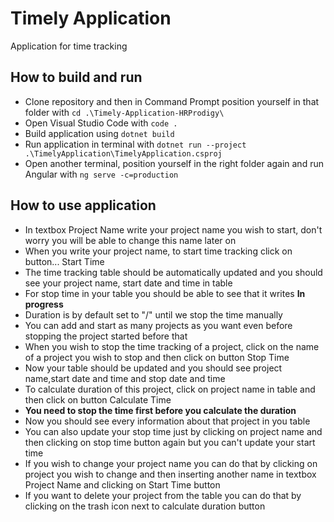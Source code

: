 # Timely Application

Application for time tracking

## How to build and run

- Clone repository and then in Command Prompt position yourself in that folder with `cd .\Timely-Application-HRProdigy\`
- Open Visual Studio Code with `code .`
- Build application using `dotnet build`
- Run application in terminal with `dotnet run --project .\TimelyApplication\TimelyApplication.csproj`
- Open another terminal, position yourself in the right folder again and run Angular with `ng serve -c=production`

## How to use application

- In textbox Project Name write your project name you wish to start, don't worry you will be able to change this name later on
- When you write your project name, to start time tracking click on button... Start Time 
- The time tracking table should be automatically updated and you should see your project name, start date and time in table
- For stop time in your table you should be able to see that it writes **In progress**
- Duration is by default set to "/"  until we stop the time manually
- You can add and start as many projects as you want even before stopping the project started before that
- When you wish to stop the time tracking of a project, click on the name of a project you wish to stop and then click on button Stop Time
- Now your table should be updated and you should see project name,start date and time and stop date and time
- To calculate duration of this project, click on project name in table and then click on button Calculate Time
- **You need to stop the time first before you calculate the duration**
- Now you should see every information about that project in you table 
- You can also update your stop time just by clicking on project name and then clicking on stop time button again but you can't update your start time 
- If you wish to change your project name you can do that by clicking on project you wish to change and then inserting another name in textbox Project Name and clicking on Start Time button
- If you want to delete your project from the table you can do that by clicking on the trash icon next to calculate duration button
